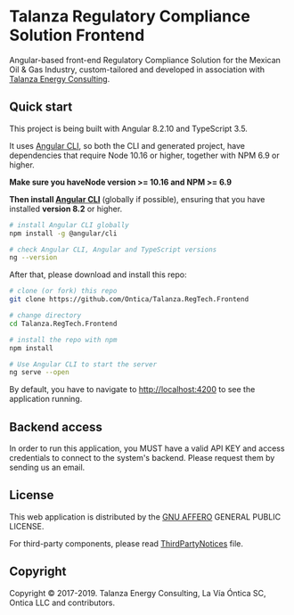 # Talanza Regulatory Compliance Solution Frontend

Angular-based front-end Regulatory Compliance Solution for the Mexican Oil & Gas Industry, custom-tailored and developed in association with [Talanza Energy Consulting](http://www.talanza.energy).

## Quick start

This project is being built with Angular 8.2.10 and TypeScript 3.5.

It uses [Angular CLI](https://github.com/angular/angular-cli), so both the CLI and generated project, have dependencies that require Node 10.16 or higher, together with NPM 6.9 or higher.

**Make sure you haveNode version >= 10.16 and NPM >= 6.9**

**Then install [Angular CLI](https://github.com/angular/angular-cli)** (globally if possible), ensuring that you have installed **version 8.2** or higher.

```bash
# install Angular CLI globally
npm install -g @angular/cli

# check Angular CLI, Angular and TypeScript versions
ng --version
```

After that, please download and install this repo:

```bash
# clone (or fork) this repo
git clone https://github.com/Ontica/Talanza.RegTech.Frontend

# change directory
cd Talanza.RegTech.Frontend

# install the repo with npm
npm install

# Use Angular CLI to start the server
ng serve --open
```

By default, you have to navigate to [http://localhost:4200](http://localhost:4200) to see the application running.

## Backend access

In order to run this application, you MUST have a valid API KEY and access credentials to connect to the system's backend. Please request them by sending us an email.

## License

This web application is distributed by the [GNU AFFERO](https://github.com/Ontica/Talanza.RegTech.Frontend/blob/master/LICENSE.txt) GENERAL PUBLIC LICENSE.

For third-party components, please read [ThirdPartyNotices](https://github.com/Ontica/Talanza.RegTech.Frontend/blob/master/ThirdPartyNotices.txt) file.

## Copyright

Copyright © 2017-2019. Talanza Energy Consulting, La Vía Óntica SC, Ontica LLC and contributors.
